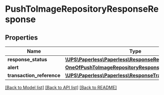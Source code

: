 # PushToImageRepositoryResponseResponse

## Properties
Name | Type | Description | Notes
------------ | ------------- | ------------- | -------------
**response_status** | [**\UPS\Paperless\Paperless\ResponseResponseStatus**](ResponseResponseStatus.md) |  | 
**alert** | [**OneOfPushToImageRepositoryResponseResponseAlert**](OneOfPushToImageRepositoryResponseResponseAlert.md) |  | [optional] 
**transaction_reference** | [**\UPS\Paperless\Paperless\ResponseTransactionReference**](ResponseTransactionReference.md) |  | [optional] 

[[Back to Model list]](../../README.md#documentation-for-models) [[Back to API list]](../../README.md#documentation-for-api-endpoints) [[Back to README]](../../README.md)

